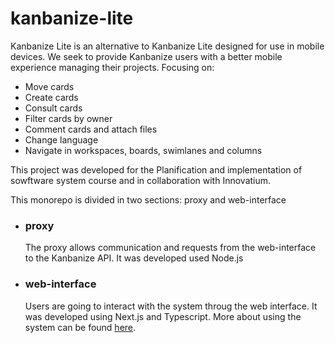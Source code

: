 # kanbanize-lite

Kanbanize Lite is an alternative to Kanbanize Lite designed for use in mobile devices. We seek to provide Kanbanize 
users with a better mobile experience managing their projects. Focusing on:
- Move cards
- Create cards
- Consult cards
- Filter cards by owner
- Comment cards and attach files
- Change language
- Navigate in workspaces, boards, swimlanes and columns

This project was developed for the Planification and implementation of sowftware system course and in collaboration with Innovatium.

This monorepo is divided in two sections: proxy and web-interface

- ### proxy
   The proxy allows communication and requests from the web-interface to the Kanbanize API. It was developed used Node.js
   
- ### web-interface 
  Users are going to interact with the system throug the web interface. It was developed using Next.js and Typescript. More about using the
  system can be found [here](https://drive.google.com/file/d/1HkwklIpFtRDIFRJRegVXT4R8cYSvf0wn/view?usp=sharing "User Manual").
